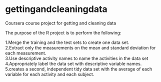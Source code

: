 # gettingandcleaningdata
Coursera course project for getting and cleaning data


The purpose of the R project is to perform the following: 

1.Merge the training and the test sets to create one data set.  
2.Extract only the measurements on the mean and standard deviation for each measurement.  
3.Use descriptive activity names to name the activities in the data set  
4.Appropriately label the data set with descriptive variable names.  
5.creates a second, independent tidy data set with the average of each variable for each activity and each subject.  
